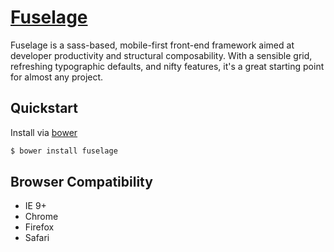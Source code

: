 # [Fuselage](https://teamskosh.github.io/fuselage)

Fuselage is a sass-based, mobile-first front-end framework aimed at developer productivity and structural composability. With a sensible grid, refreshing typographic defaults, and nifty features, it's a great starting point for almost any project.

## Quickstart

Install via [bower](http://bower.io/)

``` sh
$ bower install fuselage
```


## Browser Compatibility

- IE 9+
- Chrome
- Firefox
- Safari